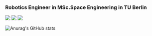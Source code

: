 ### Robotics Engineer in MSc.Space Engineering in TU Berlin 
<img src="https://img.shields.io/badge/Blog-DD0B78?style=flat-square&logo=Starship&logoColor=white"/> <a href="https://www.linkedin.com/in/sungsoo-park-06382a1b9" target="_blank"><img src="https://img.shields.io/badge/LinkedIn-0092FF?style=flat-square&logo=LinkedIn&logoColor=white"/></a> <a href="mailto:sungsoo.park@outlook.kr"><img src="https://img.shields.io/badge/Mail-B32629?style=flat-square&logo=Mail.Ru&logoColor=white&link=mailto:sungsoo.park@outlook.kr"/></a>

![Anurag's GitHub stats](https://github-readme-stats.vercel.app/api?username=segapss&show_icons=true&theme=radical)
